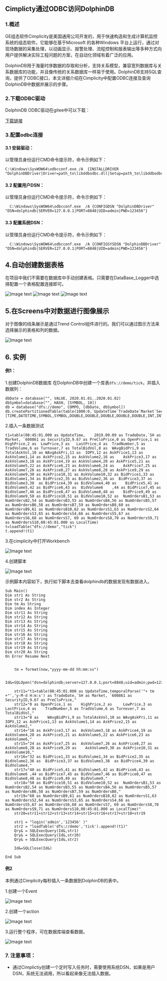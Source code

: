 ## Cimplicty通过ODBC访问DolphinDB

### 1.概述

GE组态软件Cimplicity是美国通用公司开发的，用于快速构造和生成计算机监控系统的组态软件。它能够在基于Microsoft 的各种Windows 平台上运行，通过对现场数据的采集处理，以动画显示、报警处理、流程控制和报表输出等多种方式向用户提供解决实际工程问题的方案，在自动化领域有着广泛的应用。

DolphinDB用于海量时序数据的存取和分析，支持关系模型，兼容宽列数据库与关系数据库的功能，并且像传统的关系数据库一样易于使用。DolphinDB支持SQL查询，提供了ODBC接口，本文详细介绍在Cimplicity中配置ODBC连接及查询DolphinDB中数据并展示的步骤。

### 2.下载ODBC驱动

DolphinDB ODBC驱动在gitee中可以下载：

[下载链接](https://gitee.com/dolphindb/DolphinDBPlugin/blob/master/odbc/README.md)

### 3.配置odbc连接

#### 3.1  安装驱动：

以管理员身份运行CMD命令提示符，命令示例如下：

```
C:\Windows\SysWOW64\odbcconf.exe /A  {INSTALLDRIVER "DolphinDBDriver|Driver=path_to\libddbodbc.dll|Setup=path_to\libddbodbc.dll"} 
```

#### 3.2 配置用户DSN：

以管理员身份运行CMD命令提示符，命令示例如下：

```
  C:\Windows\SysWOW64\odbcconf.exe  /A {CONFIGDSN "DolphinDBDriver" "DSN=dolphindb|SERVER=127.0.0.1|PORT=8848|UID=admin|PWD=123456"} 
```

#### 3.3 配置系统DSN：

以管理员身份运行CMD命令提示符，命令示例如下：

```
  C:\Windows\SysWOW64\odbcconf.exe  /A {CONFIGSYSDSN "DolphinDBDriver" "DSN=dolphindb|SERVER=127.0.0.1|PORT=8848|UID=admin|PWD=123456"} 
```

## 4.自动创建数据表格
在项目中我们不需要在数据库中手动创建表格。只需要在DataBase_Logger中选择配置一个表格配置连接即可。

![Image text](./images/Cimplicity/create_table_1.png)
![Image text](./images/Cimplicity/create_table_2.png)
![Image text](./images/Cimplicity/create_table_3.png)

## 5.在Screens中对数据进行图像展示
对于图像的线条展示是通过Trend Control组件进行的。我们可以通过图示方法来选择展示的表格和列的数据。

![Image text](./images/Cimplicity/table_lines.png)

## 6. 实例

#### 例1：

1.创建DolphinDB数据库
在DolphinDB中创建一个库表`dfs://demo/tick`，并插入数据列：

```
dbDate = database("", VALUE, 2020.01.01..2020.01.02)
dbSymbol=database("", HASH, [SYMBOL, 10])
db = database("dfs://demo", COMPO, [dbDate, dbSymbol])
db.createPartitionedTable(table(1000:0,`UpdateTime`TradeDate`Market`SecurityID`PreCloPrice`OpenPrice`HighPrice`LowPrice`LastPrice`TradNumber`TradVolume`Turnover`TotalBidVol`WAvgBidPri`TotalAskVol`WAvgAskPri`IOPV`AskPrice1`AskVolume1`AskPrice2`AskVolume2`AskPrice3`AskVolume3`AskPrice4`AskVolume4`AskPrice5`AskVolume5`AskPrice6`AskVolume6`AskPrice7`AskVolume7`AskPrice8`AskVolume8`AskPrice9`AskVolume9`AskPrice10`AskVolume10`BidPrice1`BidVolume1`BidPrice2`BidVolume2`BidPrice3`BidVolume3`BidPrice4`BidVolume4`BidPrice5`BidVolume5`BidPrice6`BidVolume6`BidPrice7`BidVolume7`BidPrice8`BidVolume8`BidPrice9`BidVolume9`BidPrice10`BidVolume10`NumOrdersB1`NumOrdersB2`NumOrdersB3`NumOrdersB4`NumOrdersB5`NumOrdersB6`NumOrdersB7`NumOrdersB8`NumOrdersB9`NumOrdersB10`NumOrdersS1`NumOrdersS2`NumOrdersS3`NumOrdersS4`NumOrdersS5`NumOrdersS6`NumOrdersS7`NumOrdersS8`NumOrdersS9`NumOrdersS10`LocalTime,[TIME,DATETIME,SYMBOL,SYMBOL,DOUBLE,DOUBLE,DOUBLE,DOUBLE,DOUBLE,INT,INT,DOUBLE,INT,DOUBLE,INT,DOUBLE,DOUBLE,DOUBLE,INT,DOUBLE,INT,DOUBLE,INT,DOUBLE,INT,DOUBLE,INT,DOUBLE,INT,DOUBLE,INT,DOUBLE,INT,DOUBLE,INT,DOUBLE,INT,DOUBLE,INT,DOUBLE,INT,DOUBLE,INT,DOUBLE,INT,DOUBLE,INT,DOUBLE,INT,DOUBLE,INT,DOUBLE,INT,DOUBLE,INT,DOUBLE,INT,INT,INT,INT,INT,INT,INT,INT,INT,INT,INT,INT,INT,INT,INT,INT,INT,INT,INT,INT,INT,TIME]),`tick,`TradeDate`SecurityID)
```

2.插入一条数据测试

```
t1=table(08:45:01.000 as UpdateTime,	2019.09.09 as TradeDate,`SH as Market, `600861 as SecurityID,9.67 as PreCloPrice,0 as OpenPrice,1 as	HighPrice,2 as 	LowPrice,3 as	LastPrice,4 as	TradNumber,5 as TradVolume,6 as Turnover,7 as TotalBidVol,8 as 	WAvgBidPri,9 as TotalAskVol,10 as WAvgAskPri,11 as	IOPV,12 as AskPrice1,13 as AskVolume1,14 as AskPrice2,15 as	AskVolume2,16 as	AskPrice3,17 as  AskVolume3,18 as AskPrice4,19 as AskVolume4,20 as AskPrice5,21 as AskVolume5,22 as AskPrice6,23 as AskVolume6,24 as 	AskPrice7,25 as  AskVolume7,26 as AskPrice8,27 as AskVolume8,28 as AskPrice9,29 as	AskVolume9,30 as AskPrice10,31 as AskVolume10,32 as BidPrice1,33 as BidVolume1,34 as BidPrice2,35 as BidVolume2,36 as  BidPrice3,37 as BidVolume3,38  as BidPrice4,39 as BidVolume4,40 as	 BidPrice5,41 as	BidVolume5,42 as BidPrice6,43 as  BidVolume6	,44 as BidPrice7,45 as BidVolume7,46 as BidPrice8,47 as BidVolume8,48 as	BidPrice9,49 as  BidVolume9,50 as BidPrice10,51 as BidVolume10,52 as  NumOrdersB1,53 as NumOrdersB2,54 as NumOrdersB3,55 as NumOrdersB4,56 as NumOrdersB5,57 as NumOrdersB6,58 as NumOrdersB7,59 as NumOrdersB8,60 as NumOrdersB9,61 as NumOrdersB10,62 as NumOrdersS1,63 as NumOrdersS2,64 as NumOrdersS3,65 as NumOrdersS4,66 as NumOrdersS5,67 as NumOrdersS6,68 as NumOrdersS7, 69 as NumOrdersS8,70 as NumOrdersS9,71 as NumOrdersS10,08:45:01.000 as LocalTime)
t=loadTable("dfs://demo","tick")
t.append!(t1)
```

3.在cimplicity中打开Workbench

![Image text](./images/Cimplicity/step-1.png)

4.创建脚本

![Image text](./images/Cimplicity/step-2.png)

示例脚本内容如下，执行如下脚本去查看dolphindb的数据发现有数据进入。

```
Sub Main()
Dim str1 As String
Dim str2 As String
Dim tm As String
Dim index As Integer
Dim str11 As String
Dim str12 As String
Dim str13 As String
Dim str14 As String
Dim str15 As String  
Dim str16 As String   
Dim str17 As String
Dim str18 As String
Dim str19 As String
Dim str20 As String    
On Error Resume Next    
    

    tm = format(now,"yyyy-mm-dd hh:mm:ss")

    Id&=SQLOpen("dsn=dolphindb;server=127.0.0.1;port=8848;uid=admin;pwd=123456;log=C:\\odbc_driver\\log\\odbc.log;",,4)
  
    str11="t1=table(08:45:01.000 as UpdateTime,temporalParse('"+ tm +"','y-M-d H:m:s') as TradeDate,`SH as Market, `600861 as SecurityID,9.67 as PreCloPrice,"
    str12="0 as OpenPrice,1 as    HighPrice,2 as     LowPrice,3 as    LastPrice,4 as    TradNumber,5 as TradVolume,6 as Turnover,7 as TotalBidVol,"    
    str13="8 as    WAvgBidPri,9 as TotalAskVol,10 as WAvgAskPri,11 as    IOPV,12 as AskPrice1,13 as AskVolume1,14 as AskPrice2,15 as    AskVolume2,"
    str14="16 as AskPrice3,17 as  AskVolume3,18 as AskPrice4,19 as AskVolume4,20 as AskPrice5,21 as AskVolume5,22 as AskPrice6,23 as AskVolume6,"
    str15="24 as AskPrice7,25 as  AskVolume7,26 as AskPrice8,27 as AskVolume8,28 as AskPrice9,29 as    AskVolume9,30 as AskPrice10,31 as AskVolume10,"    
    str16="32 as BidPrice1,33 as BidVolume1,34 as BidPrice2,35 as BidVolume2,36 as  BidPrice3,37 as BidVolume3,38  as BidPrice4,39 as BidVolume4,"    
    str17="40 as BidPrice5,41 as BidVolume5,42 as BidPrice6,43 as  BidVolume6 ,44 as BidPrice7,45 as BidVolume7,46 as BidPrice8,47 as BidVolume8,48 as BidPrice9,49 as  BidVolume9,"
    str18="50 as BidPrice10,51 as BidVolume10,52 as  NumOrdersB1,53 as NumOrdersB2,54 as NumOrdersB3,55 as NumOrdersB4,56 as NumOrdersB5,57 as NumOrdersB6,58 as NumOrdersB7,59 as NumOrdersB8,"
    str19="60 as NumOrdersB9,61 as NumOrdersB10,62 as NumOrdersS1,63 as NumOrdersS2,64 as NumOrdersS3,65 as NumOrdersS4,66 as NumOrdersS5,67 as NumOrdersS6,68 as NumOrdersS7, 69 as NumOrdersS8,70 as NumOrdersS9,71 as NumOrdersS10,08:45:01.000 as LocalTime)"
    str20=str11+str12+str13+str14+str15+str16+str17+str18+str19

    str1 = "login('admin','123456' )"
    str2 = "loadTable('dfs://demo','tick').append!(t1)"
    Qry& = SQLExecQuery(Id&,str1)
    Qry& = SQLExecQuery(Id&,str20)
    Qry& = SQLExecQuery(Id&,str2)
   
    Id&=SQLClose(Id&)

End Sub
```

#### 例2

本例通过Cimplicity每秒插入一条数据到DolphinDB的表中。

1.创建一个Event

![Image text](./images/Cimplicity/step-3.png)

2.创建一个action

![Image text](./images/Cimplicity/step-4.png)

3.运行整个程序，可在数据库端查看数据。

![Image text](./images/Cimplicity/step-5.png)


### 7. 注意事项：

* 通过Cimplictiy创建一个定时写入任务时，需要使用系统DSN，如果是用户DSN，系统无法调用，所以看起来像无法插入数据。





